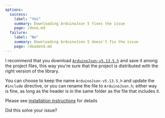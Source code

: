 ```yaml
---
options:
  success:
    label: "Yes"
    summary: Downloading ArduinoJson 5 fixes the issue
    page: /done.md
  failure:
    label: "No"
    summary: Downloading ArduinoJson 5 doesn't fix the issue
    page: /deadend.md
---
```


I recommend that you download [`ArduinoJson-v5.13.5.h`](https://github.com/bblanchon/ArduinoJson/releases/download/v5.13.5/ArduinoJson-v5.13.5.h) and save it among the project files, this way you're sure that the project is distributed with the right version of the library.

You can choose to keep the name `ArduinoJson-v5.13.5.h` and update the `#include` directive, or you can rename the file to `ArduinoJson.h`; either way is fine, as long as the header is in the same folder as the file that includes it.

Please see [installation instructions](/v5/doc/installation/) for details

Did this solve your issue?
